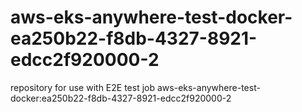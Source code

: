 # aws-eks-anywhere-test-docker-ea250b22-f8db-4327-8921-edcc2f920000-2
repository for use with E2E test job aws-eks-anywhere-test-docker:ea250b22-f8db-4327-8921-edcc2f920000-2
